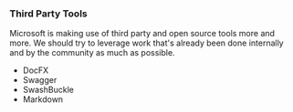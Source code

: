 ### Third Party Tools

Microsoft is making use of third party and open source tools more and more.  We should try to leverage work that's already been done internally and by the community as much as possible.

* DocFX
* Swagger
* SwashBuckle
* Markdown